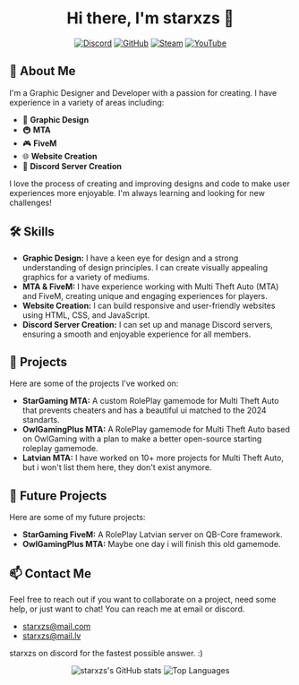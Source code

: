 <h1 align="center">Hi there, I'm starxzs 👋</h1>
<p align="center">
  <a href="https://discord.gg/5PPdx6EAfK"><img src="https://img.shields.io/badge/Discord-7289DA?style=for-the-badge&logo=discord&logoColor=black" alt="Discord"></a>
  <a href="https://github.com/starinjs"><img src="https://img.shields.io/badge/GitHub-100000?style=for-the-badge&logo=github&logoColor=black" alt="GitHub"></a>
  <a href="https://steamcommunity.com/id/starxzsproductions/"><img src="https://img.shields.io/badge/Steam-000000?style=for-the-badge&logo=steam&logoColor=black" alt="Steam"></a>
  <a href="https://www.youtube.com/channel/starxzs"><img src="https://img.shields.io/badge/YouTube-FF0000?style=for-the-badge&logo=youtube&logoColor=black" alt="YouTube"></a>
</p>

## 🚀 About Me
I'm a Graphic Designer and Developer with a passion for creating. I have experience in a variety of areas including:

- 🎨 **Graphic Design**
- 🚇 **MTA**
- 🎮 **FiveM**
- 🌐 **Website Creation**
- 💬 **Discord Server Creation**

I love the process of creating and improving designs and code to make user experiences more enjoyable. I'm always learning and looking for new challenges!

## 🛠 Skills
- **Graphic Design:** I have a keen eye for design and a strong understanding of design principles. I can create visually appealing graphics for a variety of mediums.
- **MTA & FiveM:** I have experience working with Multi Theft Auto (MTA) and FiveM, creating unique and engaging experiences for players.
- **Website Creation:** I can build responsive and user-friendly websites using HTML, CSS, and JavaScript.
- **Discord Server Creation:** I can set up and manage Discord servers, ensuring a smooth and enjoyable experience for all members.

## 🎯 Projects
Here are some of the projects I've worked on:

- **StarGaming MTA:** A custom RolePlay gamemode for Multi Theft Auto that prevents cheaters and has a beautiful ui matched to the 2024 standarts.
- **OwlGamingPlus MTA:** A RolePlay gamemode for Multi Theft Auto based on OwlGaming with a plan to make a better open-source starting roleplay gamemode.
- **Latvian MTA:** I have worked on 10+ more projects for Multi Theft Auto, but i won't list them here, they don't exist anymore.

## 🎯 Future Projects
Here are some of my future projects:

- **StarGaming FiveM:** A RolePlay Latvian server on QB-Core framework.
- **OwlGamingPlus MTA:** Maybe one day i will finish this old gamemode.

## 📫 Contact Me
Feel free to reach out if you want to collaborate on a project, need some help, or just want to chat! You can reach me at email or discord.
 - starxzs@mail.com
 - starxzs@mail.lv

starxzs on discord for the fastest possible answer. :)

<p align="center">
  <img src="https://github-readme-stats.vercel.app/api?username=starinjs&show_icons=true&theme=radical" alt="starxzs's GitHub stats" />
  <img src="https://github-readme-stats.vercel.app/api/top-langs/?username=starinjs&layout=compact&theme=radical" alt="Top Languages" />
</p>
